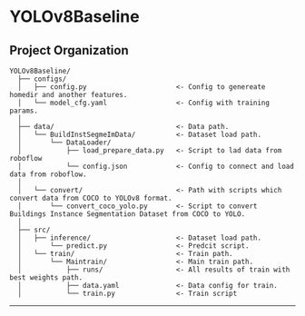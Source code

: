 # YOLOv8Baseline
Project Organization 
------------

    YOLOv8Baseline/
      ├── configs/
      │   ├── config.py                      <- Config to genereate homedir and another features.
      │   └── model_cfg.yaml                 <- Config with training params.
      │
      ├── data/                              <- Data path.
      │   └── BuildInstSegmeImData/          <- Dataset load path.
      │       └── DataLoader/
      │           ├── load_prepare_data.py   <- Script to lad data from roboflow
      │           └── config.json            <- Config to connect and load data from roboflow.
      │
      │   └── convert/                       <- Path with scripts which convert data from COCO to YOLOv8 format.
      │       └── convert_coco_yolo.py       <- Script to convert Buildings Instance Segmentation Dataset from COCO to YOLO.
      │
      ├── src/
      │   ├── inference/                     <- Dataset load path.
      │       └── predict.py                 <- Predcit script.
      │   └── train/                         <- Train path.
      │       └── Maintrain/                 <- Main train path.
      │           ├── runs/                  <- All results of train with best weights path.
      │           ├── data.yaml              <- Data config for train.
      │           └── train.py               <- Train script
      


--------
